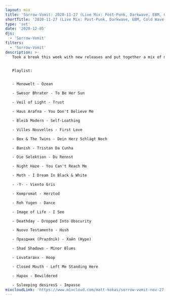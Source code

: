 ```yaml
---
layout: mix
title: 'Sorrow-Vomit: 2020-11-27 (Live Mix: Post-Punk, Darkwave, EBM, Cold Wave, Synth, Goth)'
shortTitle: '2020-11-27 (Live Mix: Post-Punk, Darkwave, EBM, Cold Wave, Synth, Goth)'
type: 'set'
date: '2020-12-05'
djs:
  - 'Sorrow-Vomit'
filters:
  - 'Sorrow-Vomit'
description: >-
   Took a break this week with new releases and put together a mix of music from 2010-2019. Recorded live as always.


   Playlist:


   - Monowelt - Ozean

   - Swesor Bhrater - To Be Her Sun

   - Veil of Light - Trust

   - Haus Arafna - You Don't Believe Me

   - Bleib Modern - Self-Loathing

   - Villes Nouvelles - First Love

   - Box & The Twins - Dein Herz Schlägt Noch

   - Banish - Tristan Da Cunha

   - Die Selektion - Du Rennst

   - Night Haze - You Can't Reach Me

   - Moth - I Dream In Black & White

   - ·Y· - Viento Gris

   - Kompromat - Herztod

   - Roh Yugen - Dance

   - Image of Life - I See

   - Deathday - Dropped Into Obscurity

   - Nuovo Testamento - Hush

   - Праздник (Prazdnik) - Хайп (Hype)

   - Shad Shadows - Minor Blues

   - Lovataraxx - Hoop

   - Closed Mouth - Left Me Standing Here

   - Hapax - Bewildered

   - Ssleeping desiresS - Impasse
mixcloudLink: 'https://www.mixcloud.com/matt-kokas/sorrow-vomit-nov-27-2020'
---
```

